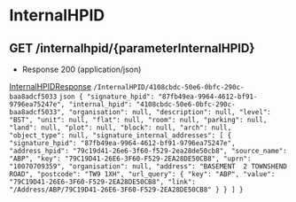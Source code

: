 # InternalHPID


## GET /internalhpid/{parameterInternalHPID}
- Response 200 (application/json)

[InternalHPIDResponse](InternalHPIDResponse.md)
    ```
   /InternalHPID/4108cbdc-50e6-0bfc-290c-baa8adcf5033
    ```
    ```json
   {
  "signature_hpid": "87fb49ea-9964-4612-bf91-9796ea75247e",
  "internal_hpid": "4108cbdc-50e6-0bfc-290c-baa8adcf5033",
  "organisation": null,
  "description": null,
  "level": "BST",
  "unit": null,
  "flat": null,
  "room": null,
  "parking": null,
  "land": null,
  "plot": null,
  "block": null,
  "arch": null,
  "object_type": null,
  "signature_internal_addresses": [
    {
      "signature_hpid": "87fb49ea-9964-4612-bf91-9796ea75247e",
      "address_hpid": "79c19d41-26e6-3f60-f529-2ea28de50cb8",
      "source_name": "ABP",
      "key": "79C19D41-26E6-3F60-F529-2EA28DE50CB8",
      "uprn": "10070709359",
      "organisation": null,
      "address": "BASEMENT  2 TOWNSHEND ROAD",
      "postcode": "TW9 1XH",
      "url_query": {
        "key": "ABP",
        "value": "79C19D41-26E6-3F60-F529-2EA28DE50CB8",
        "link": "/Address/ABP/79C19D41-26E6-3F60-F529-2EA28DE50CB8"
      }
    }
  ]
}
    ```
